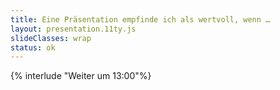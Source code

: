 ```yaml
---
title: Eine Präsentation empfinde ich als wertvoll, wenn …
layout: presentation.11ty.js
slideClasses: wrap
status: ok
---
```


{% interlude "Weiter um 13:00"%}